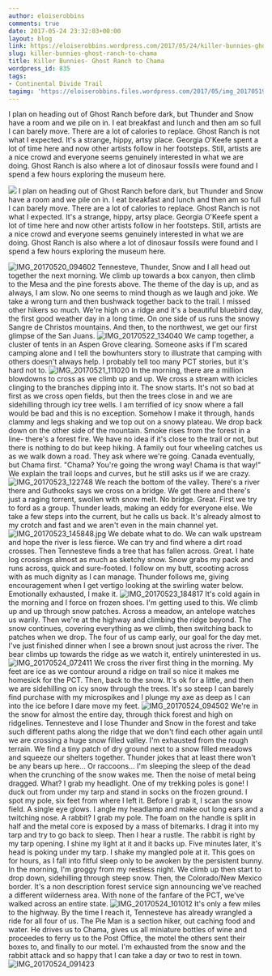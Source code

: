 ```yaml
---
author: eloiserobbins
comments: true
date: 2017-05-24 23:32:03+00:00
layout: blog
link: https://eloiserobbins.wordpress.com/2017/05/24/killer-bunnies-ghost-ranch-to-chama/
slug: killer-bunnies-ghost-ranch-to-chama
title: Killer Bunnies- Ghost Ranch to Chama
wordpress_id: 835
tags:
- Continental Divide Trail
tagimg: 'https://eloiserobbins.files.wordpress.com/2017/05/img_20170519_151534.jpg'
---
```


I plan on heading out of Ghost Ranch before dark, but Thunder and Snow have a room and we pile on in. I eat breakfast and lunch and then am so full I can barely move. There are a lot of calories to replace. Ghost Ranch is not what I expected. It's a strange, hippy, artsy place. Georgia O'Keefe spent a lot of time here and now other artists follow in her footsteps. Still, artists are a nice crowd and everyone seems genuinely interested in what we are doing. Ghost Ranch is also where a lot of dinosaur fossils were found and I spend a few hours exploring the museum here.


[![](https://eloiserobbins.files.wordpress.com/2017/05/img_20170519_151534.jpg)](https://eloiserobbins.files.wordpress.com/2017/05/img_20170519_151534.jpg)
I plan on heading out of Ghost Ranch before dark, but Thunder and Snow have a room and we pile on in. I eat breakfast and lunch and then am so full I can barely move. There are a lot of calories to replace. Ghost Ranch is not what I expected. It's a strange, hippy, artsy place. Georgia O'Keefe spent a lot of time here and now other artists follow in her footsteps. Still, artists are a nice crowd and everyone seems genuinely interested in what we are doing. Ghost Ranch is also where a lot of dinosaur fossils were found and I spend a few hours exploring the museum here.

![IMG_20170520_094602](https://eloiserobbins.files.wordpress.com/2017/05/img_20170520_094602.jpg)
Tennesteve, Thunder, Snow and I all head out together the next morning. We climb up towards a box canyon, then climb to the Mesa and the pine forests above. The theme of the day is up, and as always, I am slow. No one seems to mind though as we laugh and joke. We take a wrong turn and then bushwack together back to the trail. I missed other hikers so much.
We're high on a ridge and it's a beautiful bluebird day, the first good weather day in a long time. On one side of us runs the snowy Sangre de Christos mountains. And then, to the northwest, we get our first glimpse of the San Juans.
![IMG_20170522_134040](https://eloiserobbins.files.wordpress.com/2017/05/img_20170522_134040.jpg)
We camp together, a cluster of tents in an Aspen Grove clearing. Someone asks if I'm scared camping alone and I tell the bowhunters story to illustrate that camping with others doesn't always help. I probably tell too many PCT stories, but it's hard not to.
![IMG_20170521_111020](https://eloiserobbins.files.wordpress.com/2017/05/img_20170521_111020.jpg)
In the morning, there are a million blowdowns to cross as we climb up and up. We cross a stream with icicles clinging to the branches dipping into it. The snow starts. It's not so bad at first as we cross open fields, but then the trees close in and we are sidehilling through icy tree wells. I am terrified of icy snow where a fall would be bad and this is no exception. Somehow I make it through, hands clammy and legs shaking and we top out on a snowy plateau.
We drop back down on the other side of the mountain. Smoke rises from the forest in a line- there's a forest fire. We have no idea if it's close to the trail or not, but there is nothing to do but keep hiking. A family out four wheeling catches us as we walk down a road. They ask where we're going. Canada eventually, but Chama first. "Chama? You're going the wrong way! Chama is that way!" We explain the trail loops and curves, but he still asks us if we are crazy.
![IMG_20170523_122748](https://eloiserobbins.files.wordpress.com/2017/05/img_20170523_122748.jpg)
We reach the bottom of the valley. There's a river there and Guthooks says we cross on a bridge. We get there and there's just a raging torrent, swollen with snow melt. No bridge. Great. First we try to ford as a group. Thunder leads, making an eddy for everyone else. We take a few steps into the current, but he calls us back. It's already almost to my crotch and fast and we aren't even in the main channel yet.
![IMG_20170523_145848.jpg](https://eloiserobbins.files.wordpress.com/2017/05/img_20170523_145848.jpg)
We debate what to do. We can walk upstream and hope the river is less fierce. We can try and find where a dirt road crosses. Then Tennesteve finds a tree that has fallen across. Great. I hate log crossings almost as much as sketchy snow. Snow grabs my pack and runs across, quick and sure-footed. I follow on my butt, scooting across with as much dignity as I can manage. Thunder follows me, giving encouragement when I get vertigo looking at the swirling water below. Emotionally exhausted, I make it.
![IMG_20170523_184817](https://eloiserobbins.files.wordpress.com/2017/05/img_20170523_184817.jpg)
It's cold again in the morning and I force on frozen shoes. I'm getting used to this. We climb up and up through snow patches. Across a meadow, an antelope watches us warily. Then we're at the highway and climbing the ridge beyond. The snow continues, covering everything as we climb, then switching back to patches when we drop.
The four of us camp early, our goal for the day met. I've just finished dinner when I see a brown snout just across the river. The bear climbs up towards the ridge as we watch it, entirely uninterested in us.
![IMG_20170524_072411](https://eloiserobbins.files.wordpress.com/2017/05/img_20170524_072411.jpg)
We cross the river first thing in the morning. My feet are ice as we contour around a ridge on trail so nice it makes me homesick for the PCT. Then, back to the snow. It's ok for a little, and then we are sidehilling on icy snow through the trees. It's so steep I can barely find purchase with my microspikes and I plunge my axe as deep as I can into the ice before I dare move my feet.
![IMG_20170524_094502](https://eloiserobbins.files.wordpress.com/2017/05/img_20170524_094502.jpg)
We're in the snow for almost the entire day, through thick forest and high on ridgelines. Tennesteve and I lose Thunder and Snow in the forest and take such different paths along the ridge that we don't find each other again until we are crossing a huge snow filled valley. I'm exhausted from the rough terrain. We find a tiny patch of dry ground next to a snow filled meadows and squeeze our shelters together. Thunder jokes that at least there won't be any bears up here... Or raccoons...
I'm sleeping the sleep of the dead when the crunching of the snow wakes me. Then the noise of metal being dragged. What? I grab my headlight. One of my trekking poles is gone! I duck out from under my tarp and stand in socks on the frozen ground. I spot my pole, six feet from where I left it. Before I grab it, I scan the snow field. A single eye glows. I angle my headlamp and make out long ears and a twitching nose. A rabbit?
I grab my pole. The foam on the handle is split in half and the metal core is exposed by a mass of bitemarks. I drag it into my tarp and try to go back to sleep. Then I hear a rustle. The rabbit is right by my tarp opening. I shine my light at it and it backs up. Five minutes later, it's head is poking under my tarp. I shake my mangled pole at it. This goes on for hours, as I fall into fitful sleep only to be awoken by the persistent bunny.
In the morning, I'm groggy from my restless night. We climb up then start to drop down, sidehilling through steep snow. Then, the Colorado/New Mexico border. It's a non description forest service sign announcing we've reached a different wilderness area. With none of the fanfare of the PCT, we've walked across an entire state.
![IMG_20170524_101012](https://eloiserobbins.files.wordpress.com/2017/05/img_20170524_101012.jpg)
It's only a few miles to the highway. By the time I reach it, Tennesteve has already wrangled a ride for all four of us. The Pie Man is a section hiker, out caching food and water. He drives us to Chama, gives us all miniature bottles of wine and proceedes to ferry us to the Post Office, the motel the others sent their boxes to, and finally to our motel. I'm exhausted from the snow and the rabbit attack and so happy that I can take a day or two to rest in town.
![IMG_20170524_091423](https://eloiserobbins.files.wordpress.com/2017/05/img_20170524_091423.jpg)
